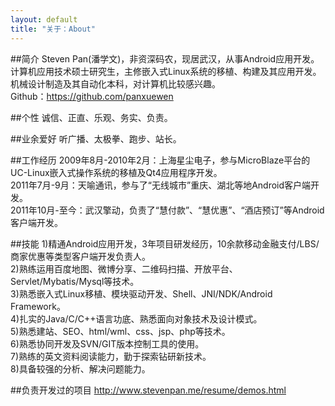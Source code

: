 ```yaml
---
layout: default
title: "关于：About"
---
```

##简介
Steven Pan(潘学文)，非资深码农，现居武汉，从事Android应用开发。  
计算机应用技术硕士研究生，主修嵌入式Linux系统的移植、构建及其应用开发。  
机械设计制造及其自动化本科，对计算机比较感兴趣。  
Github：<https://github.com/panxuewen>

##个性
诚信、正直、乐观、务实、负责。  

##业余爱好
听广播、太极拳、跑步、站长。

##工作经历
2009年8月-2010年2月：上海星尘电子，参与MicroBlaze平台的UC-Linux嵌入式操作系统的移植及Qt4应用程序开发。  
2011年7月-9月：天喻通讯，参与了“无线城市”重庆、湖北等地Android客户端开发。  
2011年10月-至今：武汉擎动，负责了“慧付款”、“慧优惠”、“酒店预订”等Android客户端开发。

##技能
1)精通Android应用开发，3年项目研发经历，10余款移动金融支付/LBS/商家优惠等类型客户端开发负责人。  
2)熟练运用百度地图、微博分享、二维码扫描、开放平台、Servlet/Mybatis/Mysql等技术。  
3)熟悉嵌入式Linux移植、模块驱动开发、Shell、JNI/NDK/Android Framework。  
4)扎实的Java/C/C++语言功底、熟悉面向对象技术及设计模式。  
5)熟悉建站、SEO、html/wml、css、jsp、php等技术。  
6)熟悉协同开发及SVN/GIT版本控制工具的使用。  
7)熟练的英文资料阅读能力，勤于探索钻研新技术。  
8)具备较强的分析、解决问题能力。

##负责开发过的项目
<http://www.stevenpan.me/resume/demos.html>
